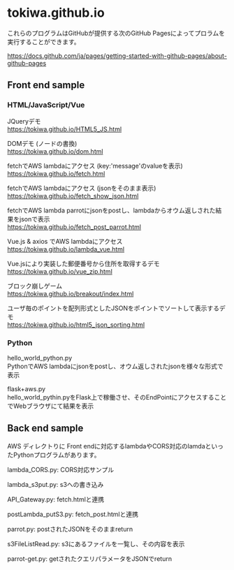 # tokiwa.github.io
これらのプログラムはGitHubが提供する次のGitHub Pagesによってプロラムを実行することができます。

https://docs.github.com/ja/pages/getting-started-with-github-pages/about-github-pages

## Front end sample
### HTML/JavaScript/Vue

JQueryデモ  
https://tokiwa.github.io/HTML5_JS.html

DOMデモ (ノードの書換)  
https://tokiwa.github.io/dom.html

fetchでAWS lambdaにアクセス (key:'message'のvalueを表示)  
https://tokiwa.github.io/fetch.html

fetchでAWS lambdaにアクセス (jsonをそのまま表示)  
https://tokiwa.github.io/fetch_show_json.html

fetchでAWS lambda parrotにjsonをpostし、lambdaからオウム返しされた結果をjsonで表示  
https://tokiwa.github.io/fetch_post_parrot.html

Vue.js & axios でAWS lambdaにアクセス  
https://tokiwa.github.io/lambda_vue.html

Vue.jsにより実装した郵便番号から住所を取得するデモ  
https://tokiwa.github.io/vue_zip.html

ブロック崩しゲーム  
https://tokiwa.github.io/breakout/index.html

ユーザ毎のポイントを配列形式としたJSONをポイントでソートして表示するデモ  
https://tokiwa.github.io/html5_json_sorting.html

### Python

hello_world_python.py  
PythonでAWS lambdaにjsonをpostし、オウム返しされたjsonを様々な形式で表示

flask+aws.py  
hello_world_pythin.pyをFlask上で稼働させ、そのEndPointにアクセスすることでWebブラウザにて結果を表示

## Back end sample
AWS ディレクトりに Front endに対応するlambdaやCORS対応のlamdaといったPythonプログラムがあります。

lambda_CORS.py: CORS対応サンプル

lambda_s3put.py: s3への書き込み

API_Gateway.py: fetch.htmlと連携

postLambda_putS3.py: fetch_post.htmlと連携

parrot.py: postされたJSONをそのままreturn

s3FileListRead.py: s3にあるファイルを一覧し、その内容を表示

parrot-get.py: getされたクエリパラメータをJSONでreturn